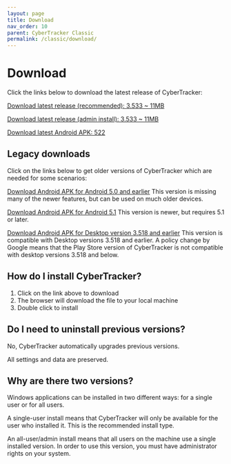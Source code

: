 ```yaml
---
layout: page
title: Download
nav_order: 10
parent: CyberTracker Classic
permalink: /classic/download/
---
```

# Download 

Click the links below to download the latest release of CyberTracker:

[Download latest release (recommended): 3.533
\~ 11MB](https://ctwiki.blob.core.windows.net/bin/ct3533u.msi)

[Download latest release (admin install): 3.533
\~ 11MB](https://ctwiki.blob.core.windows.net/bin/ct3533.msi)

[Download latest Android APK: 522](https://ctwiki.blob.core.windows.net/bin/CT-build-522.apk)

## Legacy downloads

Click on the links below to get older versions of CyberTracker which are needed for some scenarios:

[Download Android APK for Android 5.0 and earlier](https://ctwiki.blob.core.windows.net/bin/client.Android.APK)
This version is missing many of the newer features, but can be used on much older devices.

[Download Android APK for Android 5.1](https://ctwiki.blob.core.windows.net/bin/CT-build-516.apk)
This version is newer, but requires 5.1 or later.

[Download Android APK for Desktop version 3.518 and earlier](https://ctwiki.blob.core.windows.net/bin/CT-build-389.apk)
This version is compatible with Desktop versions 3.518 and earlier. A policy change by Google means that the Play Store version of CyberTracker is not compatible with desktop versions 3.518 and below.

## How do I install CyberTracker?

1.  Click on the link above to download
2.  The browser will download the file to your local machine
3.  Double click to install

## Do I need to uninstall previous versions?

No, CyberTracker automatically upgrades previous versions.

All settings and data are preserved.

## Why are there two versions?

Windows applications can be installed in two different ways: for a
single user or for all users.

A single-user install means that CyberTracker will only be available for
the user who installed it. This is the recommended install type.

An all-user/admin install means that all users on the machine use a
single installed version. In order to use this version, you must have
administrator rights on your system.
